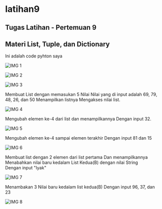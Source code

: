 # latihan9
## Tugas Latihan - Pertemuan 9
## Materi List, Tuple, dan Dictionary

Ini adalah code pyhton saya

![IMG 1](screenshot/1.png)

![IMG 2](screenshot/2.png)

![IMG 3](screenshot/3.png)

Membuat List dengan memasukan 5 Nilai
Nilai yang di input adalah 69, 79, 48, 26, dan 50
Menampilkan listnya
Mengakses nilai list.

![IMG 4](screenshot/4.png)

Mengubah elemen ke-4 dari list dan menampilkannya
Dengan input 32.

![IMG 5](screenshot/5.png)

Mengubah elemen ke-4 sampai elemen terakhir
Dengan input 81 dan 15

![IMG 6](screenshot/6.png)

Membuat list dengan 2 elemen dari list pertama
Dan menampilkannya
Menabahkan nilai baru kedalam List Kedua(B) dengan nilai String\
Dengan input "Iyak"

![IMG 7](screenshot/7.png)

Menambakan 3 Nilai baru kedalam list kedua(B)
Dengan input 96, 37, dan 23

![IMG 8](screenshot/8.png)